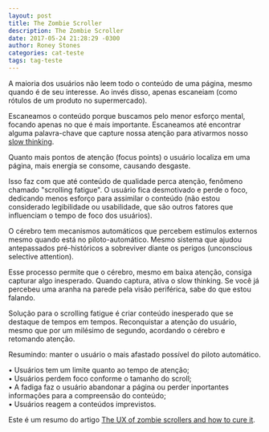 ```yaml
---
layout: post
title: The Zombie Scroller
description: The Zombie Scroller
date: 2017-05-24 21:28:29 -0300
author: Roney Stones
categories: cat-teste
tags: tag-teste
---
```


A maioria dos usuários não leem todo o conteúdo de uma página, mesmo quando é de seu interesse. Ao invés disso, apenas escaneiam (como rótulos de um produto no supermercado).

Escaneamos o conteúdo porque buscamos pelo menor esforço mental, focando apenas no que é mais importante. Escaneamos até encontrar alguma palavra-chave que capture nossa atenção para ativarmos nosso [slow thinking](https://en.wikipedia.org/wiki/Thinking,_Fast_and_Slow).

Quanto mais pontos de atenção (focus points) o usuário localiza em uma página, mais energia se consome, causando desgaste.

Isso faz com que até conteúdo de qualidade perca atenção, fenômeno chamado "scrolling fatigue". O usuário fica desmotivado e perde o foco, dedicando menos esforço para assimilar o conteúdo (não estou considerado legibilidade ou usabilidade, que são outros fatores que influenciam o tempo de foco dos usuários).

O cérebro tem mecanismos automáticos que percebem estímulos externos mesmo quando está no piloto-automático. Mesmo sistema que ajudou antepassados pré-históricos a sobreviver diante os perigos (unconscious selective attention).

Esse processo permite que o cérebro, mesmo em baixa atenção, consiga capturar algo inesperado. Quando captura, ativa o slow thinking. Se você já percebeu uma aranha na parede pela visão periférica, sabe do que estou falando.

Solução para o scrolling fatigue é criar conteúdo inesperado que se destaque de tempos em tempos. Reconquistar a atenção do usuário, mesmo que por um milésimo de segundo, acordando o cérebro e retomando atenção.

Resumindo: manter o usuário o mais afastado possível do piloto automático.

• Usuários tem um limite quanto ao tempo de atenção;  
• Usuários perdem foco conforme o tamanho do scroll;  
• A fadiga faz o usuário abandonar a página ou perder inportantes informações para a compreensão do conteúdo;  
• Usuários reagem a conteúdos imprevistos.

Este é um resumo do artigo [The UX of zombie scrollers and how to cure it](https://www.sitepoint.com/the-ux-of-zombie-scrollers-and-how-to-cure-it/).